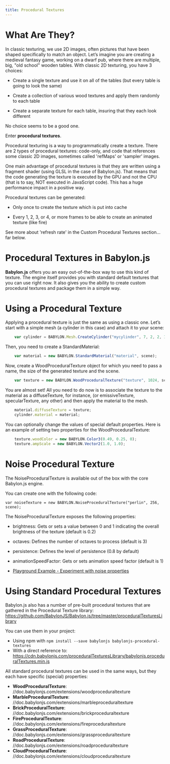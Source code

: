 ```yaml
---
title: Procedural Textures
---
```


# What Are They?
In classic texturing, we use 2D images, often pictures that have been shaped specifically to match an object. Let’s imagine you are creating a medieval fantasy game, working on a dwarf pub, where there are multiple, big, "old school" wooden tables. With classic 2D texturing, you have 3 choices:

- Create a single texture and use it on all of the tables (but every table is going to look the same)

- Create a collection of various wood textures and apply them randomly to each table

- Create a separate texture for each table, insuring that they each look different 

No choice seems to be a good one.

Enter **procedural textures**. 

Procedural texturing is a way to programmatically create a texture. There are 2 types of procedural textures: code-only, and code that references some classic 2D images, sometimes called 'refMaps' or 'sampler' images.

One main advantage of procedural textures is that they are written using a fragment shader (using GLSL in the case of Babylon.js). That means that the code generating the texture is executed by the GPU and not the CPU (that is to say, NOT executed in JavaScript code). This has a huge performance impact in a positive way.

Procedural textures can be generated:

- Only once to create the texture which is put into cache

- Every 1, 2, 3, or 4, or more frames to be able to create an animated texture (like fire)

See more about 'refresh rate' in the Custom Procedural Textures section... far below.

# Procedural Textures in Babylon.js
**Babylon.js** offers you an easy out-of-the-box way to use this kind of texture. The engine itself provides you with standard default textures that you can use right now. It also gives you the ability to create custom procedural textures and package them in a simple way.

# Using a Procedural Texture
Applying a procedural texture is just the same as using a classic one. Let’s start with a simple mesh (a cylinder in this case) and attach it to your scene:

```javascript
    var cylinder = BABYLON.Mesh.CreateCylinder("mycylinder", 7, 2, 2, 12, 1, scene);
```

Then, you need to create a StandardMaterial:

```javascript
    var material = new BABYLON.StandardMaterial("material", scene);
```

Now, create a WoodProceduralTexture object for which you need to pass a name, the size of the generated texture and the scene.

```javascript
    var texture = new BABYLON.WoodProceduralTexture("texture", 1024, scene);
```

You are almost set! All you need to do now is to associate the texture to the material as a diffuseTexture, for instance, (or emissiveTexture, specularTexture, any other) and then apply the material to the mesh.

```javascript
    material.diffuseTexture = texture;
    cylinder.material = material;
```

You can optionally change the values of special default properties.  Here is an example of setting two properties for the WoodProceduralTexture:

```javascript
    texture.woodColor = new BABYLON.Color3(0.49, 0.25, 0);
    texture.ampScale = new BABYLON.Vector2(1.0, 1.0);
```

# Noise Procedural Texture

The NoiseProceduralTexture is available out of the box with the core Babylon.js engine.

You can create one with the following code:

```
var noiseTexture = new BABYLON.NoiseProceduralTexture("perlin", 256, scene);
```

The NoiseProceduralTexture exposes the following properties:
* brightness: Gets or sets a value between 0 and 1 indicating the overall brightness of the texture (default is 0.2)
* octaves: Defines the number of octaves to process (default is 3)
* persistence: Defines the level of persistence (0.8 by default)
* animationSpeedFactor: Gets or sets animation speed factor (default is 1)

* [Playground Example - Experiment with noise properties](https://www.babylonjs-playground.com/#K9GLE6#1)

# Using Standard Procedural Textures
Babylon.js also has a number of pre-built procedural textures that are gathered in the Procedural Texture library: https://github.com/BabylonJS/Babylon.js/tree/master/proceduralTexturesLibrary

You can use them in your project:
* Using npm with `npm install --save babylonjs babylonjs-procedural-textures`
* With a direct reference to: https://cdn.babylonjs.com/proceduralTexturesLibrary/babylonjs.proceduralTextures.min.js

All standard procedural textures can be used in the same ways, but they each have specific (special) properties:

- **WoodProceduralTexture**: //doc.babylonjs.com/extensions/woodproceduraltexture
- **MarbleProceduralTexture**: //doc.babylonjs.com/extensions/marbleproceduraltexture
- **BrickProceduralTexture**: //doc.babylonjs.com/extensions/brickproceduraltexture
- **FireProceduralTexture**: //doc.babylonjs.com/extensions/fireproceduraltexture
- **GrassProceduralTexture**: //doc.babylonjs.com/extensions/grassproceduraltexture
- **RoadProceduralTexture**: //doc.babylonjs.com/extensions/roadproceduraltexture
- **CloudProceduralTexture**: //doc.babylonjs.com/extensions/cloudproceduraltexture

